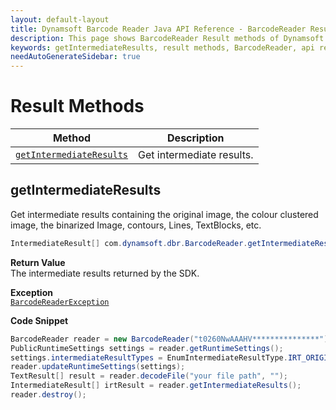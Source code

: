 ```yaml
---
layout: default-layout
title: Dynamsoft Barcode Reader Java API Reference - BarcodeReader Result Methods
description: This page shows BarcodeReader Result methods of Dynamsoft Barcode Reader for Java SDK API Reference.
keywords: getIntermediateResults, result methods, BarcodeReader, api reference, java
needAutoGenerateSidebar: true
---
```



# Result Methods

  | Method               | Description |
  |----------------------|-------------|
  | [`getIntermediateResults`](#getintermediateresults) | Get intermediate results. |






## getIntermediateResults
Get intermediate results containing the original image, the colour clustered image, the binarized Image, contours, Lines, TextBlocks, etc.

```java
IntermediateResult[] com.dynamsoft.dbr.BarcodeReader.getIntermediateResults() throws BarcodeReaderException 
```   

**Return Value**  
The intermediate results returned by the SDK.


**Exception**  
[`BarcodeReaderException`](../class/BarcodeReaderException.md)


**Code Snippet**  
```java
BarcodeReader reader = new BarcodeReader("t0260NwAAAHV***************");
PublicRuntimeSettings settings = reader.getRuntimeSettings();
settings.intermediateResultTypes = EnumIntermediateResultType.IRT_ORIGINAL_IMAGE | EnumIntermediateResultType.IRT_COLOUR_CLUSTERED_IMAGE | EnumIntermediateResultType.IRT_COLOUR_CONVERTED_GRAYSCALE_IMAGE;
reader.updateRuntimeSettings(settings);
TextResult[] result = reader.decodeFile("your file path", "");
IntermediateResult[] irtResult = reader.getIntermediateResults();
reader.destroy();
```



